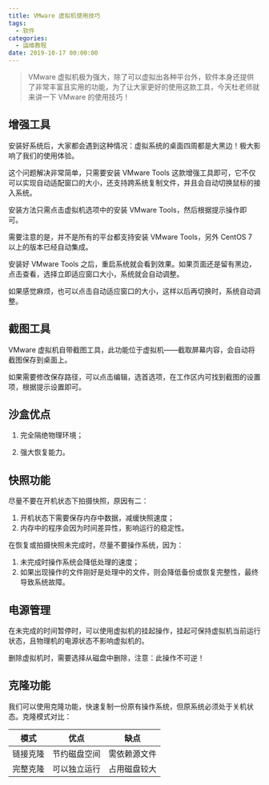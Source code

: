 ```yaml
---
title: VMware 虚拟机使用技巧
tags:
  - 软件
categories:
  - 运维教程
date: 2019-10-17 00:00:00
---
```


> VMware 虚拟机极为强大，除了可以虚拟出各种平台外，软件本身还提供了非常丰富且实用的功能，为了让大家更好的使用这款工具，今天杜老师就来讲一下 VMware 的使用技巧！

<!-- more -->

## 增强工具

安装好系统后，大家都会遇到这种情况：虚拟系统的桌面四周都是大黑边！极大影响了我们的使用体验。

这个问题解决非常简单，只需要安装 VMware Tools 这款增强工具即可，它不仅可以实现自动适配窗口的大小，还支持跨系统复制文件，并且会自动切换鼠标的接入系统。

安装方法只需点击虚拟机选项中的安装 VMware Tools，然后根据提示操作即可。

需要注意的是，并不是所有的平台都支持安装 VMware Tools，另外 CentOS 7 以上的版本已经自动集成。

安装好 VMware Tools 之后，重启系统就会看到效果。如果页面还是留有黑边，点击查看，选择立即适应窗口大小，系统就会自动调整。

如果感觉麻烦，也可以点击自动适应窗口的大小，这样以后再切换时，系统自动调整。

## 截图工具

VMware 虚拟机自带截图工具，此功能位于虚拟机——截取屏幕内容，会自动将截图保存到桌面上。

如果需要修改保存路径，可以点击编辑，选首选项，在工作区内可找到截图的设置项，根据提示设置即可。

## 沙盒优点

1. 完全隔绝物理环境；

2. 强大恢复能力。

## 快照功能

尽量不要在开机状态下拍摄快照，原因有二：

1. 开机状态下需要保存内存中数据，减缓快照速度；
2. 内存中的程序会因为时间差异性，影响运行的稳定性。

在恢复或拍摄快照未完成时，尽量不要操作系统，因为：

1. 未完成时操作系统会降低处理的速度；
2. 如果出现操作的文件刚好是处理中的文件，则会降低备份或恢复完整性，最终导致系统故障。

## 电源管理

在未完成的时间暂停时，可以使用虚拟机的挂起操作，挂起可保持虚拟机当前运行状态，且物理机的电源状态不影响虚拟机的。

删除虚拟机时，需要选择从磁盘中删除，注意：此操作不可逆！

## 克隆功能

我们可以使用克隆功能，快速复制一份原有操作系统，但原系统必须处于关机状态。克隆模式对比：

| 模式 | 优点 | 缺点 |
| - | - | - |
| 链接克隆 | 节约磁盘空间 | 需依赖源文件 |
| 完整克隆 | 可以独立运行 | 占用磁盘较大 |